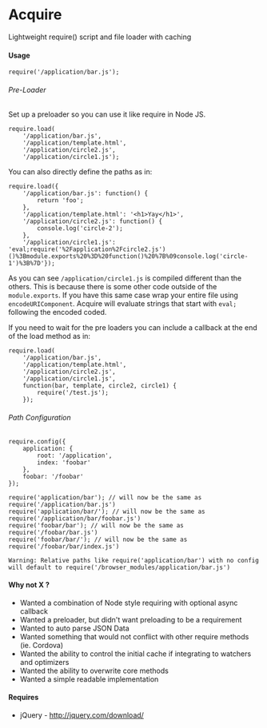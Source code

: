 Acquire
=====

Lightweight require() script and file loader with caching

#### Usage

```
require('/application/bar.js');
```

###### Pre-Loader

Set up a preloader so you can use it like require in Node JS.

```
require.load(
	'/application/bar.js',
	'/application/template.html',
	'/application/circle2.js',  
	'/application/circle1.js');
```

You can also directly define the paths as in:

```
require.load({
	'/application/bar.js': function() {
		return 'foo';
	},
	'/application/template.html': '<h1>Yay</h1>',
	'/application/circle2.js': function() {
		console.log('circle-2');
	},  
	'/application/circle1.js': 'eval;require('%2Fapplication%2Fcircle2.js')()%3Bmodule.exports%20%3D%20function()%20%7B%09console.log('circle-1')%3B%7D'});
```

As you can see `/application/circle1.js` is compiled different than the others. This is because there is some other code outside of the `module.exports`. If you have this same case wrap your entire file using `encodeURIComponent`. Acquire will evaluate strings that start with `eval;` following the encoded coded.

If you need to wait for the pre loaders you can include a callback at the end of the load method as in:

```
require.load(
	'/application/bar.js',
	'/application/template.html',
	'/application/circle2.js',  
	'/application/circle1.js',
	function(bar, template, circle2, circle1) {
		require('/test.js');
	});
```

###### Path Configuration

```
require.config({
	application: {
		root: '/application',
		index: 'foobar'
	},
	foobar: '/foobar'
});

require('application/bar'); // will now be the same as require('/application/bar.js')
require('application/bar/'); // will now be the same as require('/application/bar/foobar.js')
require('foobar/bar'); // will now be the same as require('/foobar/bar.js')
require('foobar/bar/'); // will now be the same as require('/foobar/bar/index.js')
```

`Warning: Relative paths like require('application/bar') with no config will default to require('/browser_modules/application/bar.js')`

#### Why not X ?

 * Wanted a combination of Node style requiring with optional async callback
 * Wanted a preloader, but didn't want preloading to be a requirement 
 * Wanted to auto parse JSON Data
 * Wanted something that would not conflict with other require methods (ie. Cordova)
 * Wanted the ability to control the initial cache if integrating to watchers and optimizers
 * Wanted the ability to overwrite core methods
 * Wanted a simple readable implementation

#### Requires

- jQuery - http://jquery.com/download/